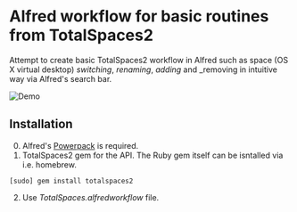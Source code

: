 # Alfred workflow for basic routines from TotalSpaces2

Attempt to create basic TotalSpaces2 workflow in Alfred such as space (OS X virtual desktop) _switching_, _renaming_, _adding_ and _removing in intuitive way via Alfred's search bar.

![Demo](http://i.imgur.com/Rr9tWOw.gif)

## Installation
0. Alfred's [Powerpack](http://www.alfredapp.com/powerpack/) is required.
1. TotalSpaces2 gem for the API. The Ruby gem itself can be isntalled via i.e. homebrew.
```
[sudo] gem install totalspaces2
```
2. Use *TotalSpaces.alfredworkflow* file.
